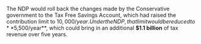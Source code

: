 The NDP would roll back the changes made by the Conservative government to the Tax Free Savings Account, which had raised the contribution limit to $10,000/year. Under the NDP, that limit would be reduced to **$5,500/year**, which could bring in an additional **$1.1 billion** of tax revenue over five years.